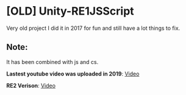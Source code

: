 # [OLD] Unity-RE1JSScript

Very old project I did it in 2017 for fun and still have a lot things to fix.

## Note:

It has been combined with js and cs.

**Lastest youtube video was uploaded in 2019**:
  [Video](https://www.youtube.com/watch?v=T7M3nSJU_5E)

**RE2 Verison**:
  [Video](https://www.youtube.com/watch?v=SXNBvAoOdBc)
